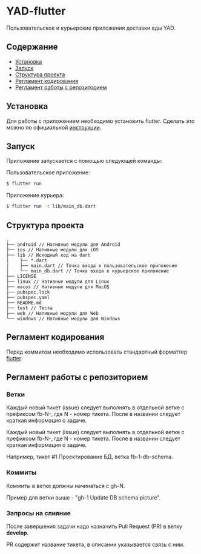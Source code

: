 # YAD-flutter

Пользовательское и курьерские приложения доставки еды YAD.

## Содержание

* [Установка](#Установка)
* [Запуск](#Запуск)
* [Cтруктура проекта](#Cтруктура-проекта)
* [Регламент кодирования](#Регламент-кодирования)
* [Регламент работы с репозиторием](#Регламент-работы-с-репозиторием)

## Установка

Для работы с приложением необходимо установить flutter. Сделать это можно по официальной [инструкции](https://flutter.dev/docs/get-started/install).

## Запуск

Приложение запускается с помощью следующей команды:

Пользовательское приложение:
```bash
$ flutter run
```

Приложение курьера:
```bash
$ flutter run -t lib/main_db.dart
```

## Cтруктура проекта

```
.
├── android // Нативные модули для Android
├── ios // Нативные модули для iOS
├── lib // Исходный код на dart
|    ├── *.dart 
|    ├── main.dart // Точка входа в пользовательское приложение
|    └── main_db.dart // Точка входа в курьерское приложение
├── LICENSE
├── linux // Нативные модули для Linux
├── macos // Нативные модули для MacOS
├── pubspec.lock
├── pubspec.yaml
├── README.md
├── test // Тесты
├── web // Нативные модули для Web
└── windows // Нативные модули для Windows
```

## Регламент кодирования

Перед коммитом необходимо использовать стандартный форматтер [flutter](https://flutter.dev/docs/development/tools/formatting).

## Регламент работы с репозиторием

### Ветки

Каждый новый тикет (issue) следует выполнять в отдельной ветке с префиксом fb-N-, где N - номер тикета. После в названии следует краткая информация о задаче.

Каждый новый тикет (issue) следует выполнять в отдельной ветке с префиксом fb-N-, где N - номер тикета. После в названии следует краткая информация о задаче.

Например, тикет #1 Проектирование БД, ветка fb-1-db-schema.

### Коммиты

Коммиты в ветке должны начинаться с gh-N.

Пример для ветки выше - "gh-1 Update DB schema picture".

### Запросы на слияние

После завершения задачи надо назначить Pull Request (PR) в ветку **develop**.

PR содержит название тикета, в описании указывается связь с ним.